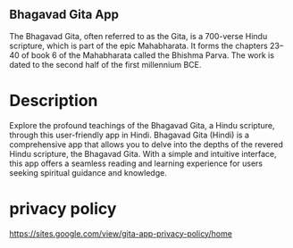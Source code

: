 ## Bhagavad Gita App 

The Bhagavad Gita, often referred to as the Gita, is a 700-verse Hindu scripture, which is part of the epic Mahabharata. It forms the chapters 23–40 of book 6 of the Mahabharata called the Bhishma Parva. The work is dated to the second half of the first millennium BCE.

# Description
Explore the profound teachings of the Bhagavad Gita, a Hindu scripture, through this user-friendly app in Hindi. Bhagavad Gita (Hindi) is a comprehensive app that allows you to delve into the depths of the revered Hindu scripture, the Bhagavad Gita. With a simple and intuitive interface, this app offers a seamless reading and learning experience for users seeking spiritual guidance and knowledge.

# privacy policy
https://sites.google.com/view/gita-app-privacy-policy/home

